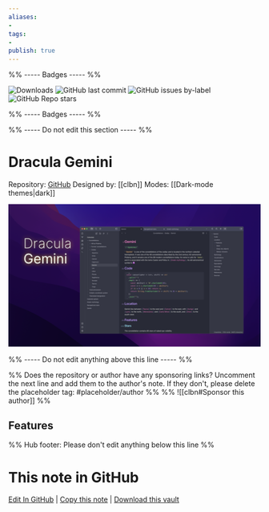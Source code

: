 ```yaml
---
aliases:
- 
tags: 
- 
publish: true
---
```


%% ----- Badges ----- %%

![Downloads](https://img.shields.io/badge/downloads-7744-573E7A?style=for-the-badge&logo=)
![GitHub last commit](https://img.shields.io/github/last-commit/clbn/dracula-gemini?color=573E7A&label=last%20update&logo=github&style=for-the-badge)
![GitHub issues by-label](https://img.shields.io/github/issues/clbn/dracula-gemini/help%20wanted?color=573E7A&logo=github&style=for-the-badge) 
![GitHub Repo stars](https://img.shields.io/github/stars/clbn/dracula-gemini?color=573E7A&logo=github&style=for-the-badge)

%% ----- Badges ----- %%

%% ----- Do not edit this section ----- %%

# Dracula Gemini

Repository: [GitHub](https://github.com/clbn/dracula-gemini)
Designed by: [[clbn]]
Modes: [[Dark-mode themes|dark]]



![screenshot](https://github.com/clbn/dracula-gemini/raw/HEAD/images/cover-thumbnail.png)

%% ----- Do not edit anything above this line ----- %% 

%% Does the repository or author have any sponsoring links? Uncomment the next line and add them to the author's note. If they don't, please delete the placeholder tag: #placeholder/author %%
%% ![[clbn#Sponsor this author]] %%


## Features



%% Hub footer: Please don't edit anything below this line %%

# This note in GitHub

<span class="git-footer">[Edit In GitHub](https://github.dev/obsidian-community/obsidian-hub/blob/main/02%20-%20Community%20Expansions/02.05%20All%20Community%20Expansions/Themes/Dracula%20Gemini.md "git-hub-edit-note") | [Copy this note](https://raw.githubusercontent.com/obsidian-community/obsidian-hub/main/02%20-%20Community%20Expansions/02.05%20All%20Community%20Expansions/Themes/Dracula%20Gemini.md "git-hub-copy-note") | [Download this vault](https://github.com/obsidian-community/obsidian-hub/archive/refs/heads/main.zip "git-hub-download-vault") </span>

